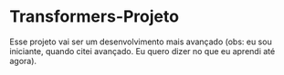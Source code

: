 # Transformers-Projeto
 Esse projeto vai ser um desenvolvimento mais avançado (obs: eu sou iniciante, quando citei avançado. Eu quero dizer no que eu aprendi até agora).
